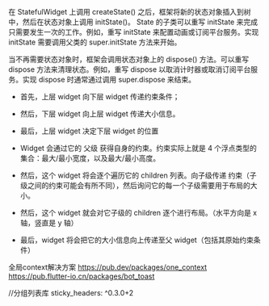 在 StatefulWidget 上调用 createState() 之后，框架将新的状态对象插入到树中，然后在状态对象上调用 initState()。 State 的子类可以重写 initState 来完成只需要发生一次的工作。例如，重写 initState 来配置动画或订阅平台服务。实现 initState 需要调用父类的 super.initState 方法来开始。

当不再需要状态对象时，框架会调用状态对象上的 dispose() 方法。可以重写dispose 方法来清理状态。例如，重写 dispose 以取消计时器或取消订阅平台服务。实现 dispose 时通常通过调用 super.dispose 来结束。


* 首先，上层 widget 向下层 widget 传递约束条件；
* 然后，下层 widget 向上层 widget 传递大小信息。
* 最后，上层 widget 决定下层 widget 的位置


* Widget 会通过它的 父级 获得自身的约束。约束实际上就是 4 个浮点类型的集合：最大/最小宽度，以及最大/最小高度。

* 然后，这个 widget 将会逐个遍历它的 children 列表。向子级传递 约束（子级之间的约束可能会有所不同），然后询问它的每一个子级需要用于布局的大小。

* 然后，这个 widget 就会对它子级的 children 逐个进行布局。（水平方向是 x 轴，竖直是 y 轴）

* 最后，widget 将会把它的大小信息向上传递至父 widget（包括其原始约束条件）

全局context解决方案
https://pub.dev/packages/one_context
https://pub.flutter-io.cn/packages/bot_toast


//分组列表库
sticky_headers: ^0.3.0+2
